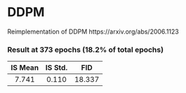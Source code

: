 # DDPM
<p> Reimplementation of DDPM https://arxiv.org/abs/2006.1123 </p>

### Result at 373 epochs (18.2% of total epochs)
|IS Mean|IS Std.|FID|
|:---:|:---:|:---:|
|7.741| 0.110| 18.337|


